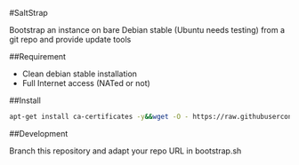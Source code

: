 #SaltStrap

Bootstrap an instance on bare Debian stable (Ubuntu needs testing) from a git repo and provide update tools

##Requirement

 * Clean debian stable installation
 * Full Internet access (NATed or not)

##Install 

```bash
apt-get install ca-certificates -y&&wget -O - https://raw.githubusercontent.com/ProjectUn1c0rn/SaltStrap/master/bootstrap.sh|sh
```

##Development

Branch this repository and adapt your repo URL in bootstrap.sh



